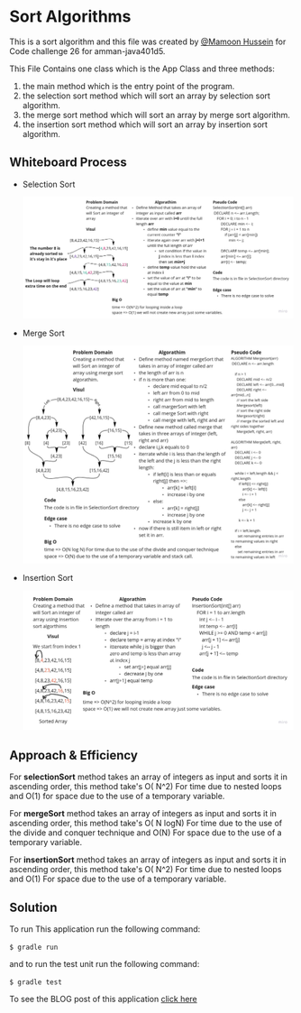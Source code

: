 # Sort Algorithms

This is a sort algorithm and this file was created by [@Mamoon Hussein](https://web.facebook.com/mamoon.husen)
for Code challenge 26 for amman-java401d5.

This File Contains one class which is the App Class and three methods:

1. the main method which is the entry point of the program.
2. the selection sort method which will sort an array by selection sort algorithm.
3. the merge sort method which will sort an array by merge sort algorithm.
4. the insertion sort method which will sort an array by insertion sort algorithm.

## Whiteboard Process

- Selection Sort

  ![White board for Sort method](assets/selectionSort/selectionSort.jpg)

- Merge Sort

  ![White board for Merge Sort method](assets/mergeSort/mergeSort.jpg)


- Insertion Sort

  ![White board for Insertion Sort method](assets/insertionSort/insertsionSort.jpg)

## Approach & Efficiency

For **selectionSort** method takes an array of integers as input and sorts it in ascending order, this method take's O(
N^2) For time due to nested loops and O(1) for space due to the use of a temporary variable.

For **mergeSort** method takes an array of integers as input and sorts it in ascending order, this method take's O(
N logN) For time due to the use of the divide and conquer technique and O(N) For space due to the use of a temporary
variable.

For **insertionSort** method takes an array of integers as input and sorts it in ascending order, this method take's O(
N^2) For time due to nested loops and O(1) For space due to the use of a temporary variable.

## Solution

To run This application run the following command:

`$ gradle run`

and to run the test unit run the following command:

`$ gradle test`

To see the BLOG post of this application [click here](./BLOG.md)
